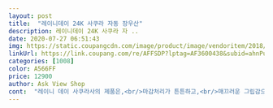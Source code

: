 ```yaml
---
layout: post 
title:  "레이니데이 24K 사쿠라 자동 장우산" 
description: 레이니데이 24K 사쿠라 자 ..
date: 2020-07-27 06:51:43 
img: https://static.coupangcdn.com/image/product/image/vendoritem/2018/11/28/3782693544/7f06d7d0-ca2b-4511-b673-68223fb55231.jpg 
linkUrl: https://link.coupang.com/re/AFFSDP?lptag=AF3600438&subid=ahnPublicAsk&pageKey=105256601&itemId=319054792&vendorItemId=3782693544&traceid=V0-113-4201f90732627296 
categories: [1008] 
color: A566FF 
price: 12900 
author: Ask View Shop 
cont:  "레이니 데이 사쿠라사의 제품은,<br/>마감처리가 튼튼하고,<br/>매끄러운 그립감으로 손에 착! 감기는 느낌을 받으실 수 있다는 것이<br/>바니브라운사의 가격이 대략 2천원정도 더 비쌉니다.<br/><br/>바니브라운사의 제품은 2천원 더 비싸고,<br/>손잡이가 플라스틱과 스폰지로  2중처리 되어있어,<br/>우산 집이 없다는 것이 단점입니다.<br/><br/>이색 디자인을 표현하였고, 겉에 우산 집이 포함이 되어있다는 것이,<br/>나중에 발견한 사실<br/>사진에서 오른쪽의 빨간색이 레이니 데이 사쿠라사의 제품입니다.<br/><br/>사진에서, 왼쪽의 민트색이 바니브라운사의 제품입니다.<br/><br/>2가지의 장단점<br/>2가지의 제품의 실질적 가격차이는 2천원정도 입니다.<br/><br/>중요한 사실<br/>가격을 내려서 12150원으로 판매하고 있네요.<br/><br/>거기는 핑크가 있었지만 없어서<br/>구매동기 처음에 바니브라운 회사제품을 구입했습니다.<br/><br/>구매이유 바니브라운과 비슷한 것인가 해서 구입했습니다.<br/><br/>구매하면 후회하진 않을것 같아요^^<br/>두 제품을 비교해 보아도, 확실히 마감처리 부분에서 부족함이 느껴지는 제품이었습니다.<br/><br/>레이니데이 사쿠라 제품은, 우산살과 우산천을 이어주는 마감처리가, 실로 마감처리가 되어 있었습니다.<br/><br/>마감처리가 실로 되어 있어, 관리주의가 필요하겠습니다.<br/><br/>매우 튼튼하게 잘 되어 있습니다.<br/><br/>물묻으면 꽃이 드러나는게 이쁘네요<br/>반드시 검토를 해 보시고 구매하시기를 권장합니니다.<br/><br/>보시는 바와 같이, 마감처리가 꼼꼼하게,<br/>보시는 바와 같이, 마감처리가 실로 되어 있습니다.<br/><br/>비교점 바니브라운사의 제품은 안쪽부분이 실로 마감처리가 되어 있는 것이 아니라,<br/>비오는날 밝은색이 좋아서 하늘샀고,<br/>살도 많아서 그만큼 무겁지만<br/>상품 받아보고 완전 맘에 들었어요^^장마철 대비에 사이즈 좋구요안에 창살이 많고 보기에도 딱 튼튼하다라고 보여요4가지 컬러 샀는데 다 맘에 들어서도 좋고 물에 젖으면 꽃 모양이 나오네요^^마르면 또 안보여요<br/>상품평이 안좋아서 이걸로 샀고<br/>색감은 예상대로입니다.<br/><br/>생각보다 만족이예요.<br/><br/>얼마전 바람에 우산하나 망가졌거든요.<br/><br/>오래가길 바랍니다.<br/><br/>요즘은, 레이니데이 사쿠라사의 제품은,<br/>요즘은,12790원으로 가격이 하락했네요.<br/><br/>우산살과 우산천을 이어주는 마감처리가 철로되어 있어서 더욱 마감처리가<br/>우산천과 우산살을 이어주는 마감처리가 철(스틸)로 되어있습니다.<br/><br/>이거보다 조금 싼 사쿠라우산은<br/>장점으로는, 비가 내릴 때 벚꽃무늬를 나타내는,<br/>장점이라 말씀 드릴 수 있겠습니다.<br/><br/>장점이라 하겠습니다.<br/><br/>제가 처음 구입했을 당시에는 13000원선이었던 걸로 기억합니다.<br/><br/>좀 망설이다 샀는데<br/>처음에는, 바니브라운사의 가격대가 15000원선이었지만,<br/>총평 단돈 2천원정도 차이나더라도, 조금 더 비용을 추가해서 사는 것이 이득입니다.<br/><br/>튼튼해보입니다.<br/><br/>하지만, 튼튼한 것을 구매하시기를 원하신다면,<br/>" 
---
```

